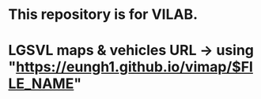 # This repository is for VILAB.
# LGSVL maps & vehicles URL -> using "https://eungh1.github.io/vimap/$FILE_NAME"
